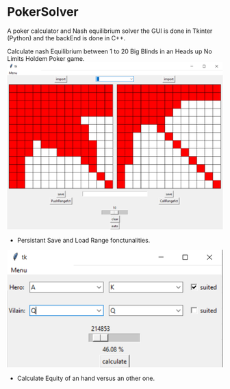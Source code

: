 # PokerSolver
A poker calculator and Nash equilibrium solver the GUI is done in Tkinter (Python) and the backEnd is done in C++.



Calculate nash Equilibrium between 1 to 20 Big Blinds in an Heads up No Limits Holdem Poker game.
![Nash Equilibrium](https://github.com/stailx/PokerSolver/blob/main/ReadMe/NashEquilibrium10BB.png)
- Persistant Save and Load Range fonctunalities.


![Calculator](https://github.com/stailx/PokerSolver/blob/main/ReadMe/CalculatorHandHU.png)
- Calculate Equity of an hand versus an other one.
